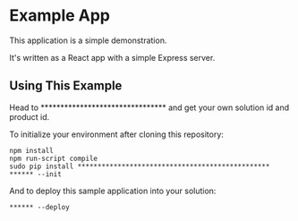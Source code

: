 Example App
==================

This application is a simple demonstration.

It's written as a React app with a simple Express server.


Using This Example
------------------

Head to ******************************** and get your own solution id and product id.

To initialize your environment after cloning this repository:

```
npm install
npm run-script compile
sudo pip install ************************************************
****** --init
```

And to deploy this sample application into your solution:

```
****** --deploy
```

